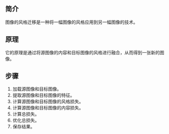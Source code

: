 ## 简介
图像的风格迁移是一种将一幅图像的风格应用到另一幅图像的技术。
## 原理
它的原理是通过将源图像的内容和目标图像的风格进行融合，从而得到一张新的图像。
## 步骤
1. 加载源图像和目标图像。
2. 提取源图像和目标图像的特征。
3. 计算源图像和目标图像的风格损失。
4. 计算源图像和目标图像的内容损失。
5. 计算总损失。
6. 优化总损失。
7. 保存结果。

